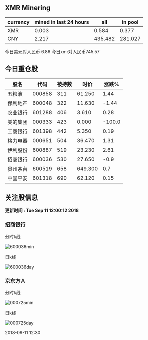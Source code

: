 ## XMR Minering

|currency|mined in last 24 hours|all|in pool|
|---|---|---|---|
|XMR|0.003|0.584|0.377|
|CNY|2.217|435.482|281.027|

今日美元对人民币 6.86	今日xmr对人民币745.57


## 今日重仓股 

|股名|代码|被持数|时价|涨跌%|
|---|---|---|---|---|
|五粮液|000858|311|61.250|1.44|
|保利地产|600048|322|11.630|-1.44|
|农业银行|601288|406|3.610|0.28|
|美的集团|000333|423|0.000|-100.0|
|工商银行|601398|442|5.350|0.19|
|格力电器|000651|504|36.470|1.31|
|伊利股份|600887|519|23.230|2.61|
|招商银行|600036|530|27.650|-0.9|
|贵州茅台|600519|658|649.300|0.7|
|中国平安|601318|690|62.120|0.15|

## 关注股信息
**更新时间 : Tue Sep 11 12:00:12 2018**
### 招商银行 
分时k线

![600036min](http://image.sinajs.cn/newchart/min/n/sh600036.gif)

日k线

![600036day](http://image.sinajs.cn/newchart/daily/n/sh600036.gif)

### 京东方Ａ 
分时k线

![000725min](http://image.sinajs.cn/newchart/min/n/sz000725.gif)

日k线

![000725day](http://image.sinajs.cn/newchart/daily/n/sz000725.gif)

2018-09-11 12:30